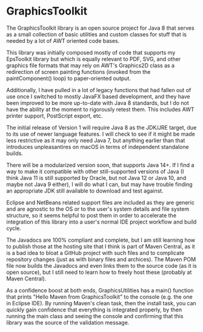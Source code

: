 # GraphicsToolkit
The GraphicsToolkit library is an open source project for Java 8 that serves as a small collection of basic utilities and custom classes for stuff that is needed by a lot of AWT oriented code bases.

This library was initially composed mostly of code that supports my EpsToolkit library but which is equally relevant to PDF, SVG, and other graphics file formats that may rely on AWT's Graphics2D class as a redirection of screen painting functions (invoked from the paintComponent() loop) to paper-oriented output.

Additionally, I have pulled in a lot of legacy functions that had fallen out of use once I switched to mostly JavaFX based development, and they have been improved to be more up-to-date with Java 8 standards, but I do not have the ability at the moment to rigorously retest them. This includes AWT printer support, PostScript export, etc.

The initial release of Version 1 will require Java 8 as the JDK/JRE target, due to its use of newer language features. I will check to see if it might be made less restrictive as it may only need Java 7, but anything earlier than that introduces unpleasantires on macOS in terms of independent standalone builds.

There will be a modularized version soon, that supports Java 14+. If I find a way to make it compatible with other still-supported versions of Java (I think Java 11 is still supported by Oracle, but not Java 12 or Java 10, and maybe not Java 9 either), I will do what I can, but may have trouble finding an appropriate JDK still available to download and test against.

Eclipse and NetBeans related support files are included as they are generic and are agnostic to the OS or to the user's system details and file system structure, so it seems helpful to post them in order to accelerate the integration of this library into a user's normal IDE project workflow and build cycle.

The Javadocs are 100% compliant and complete, but I am still learning how to publish those at the hosting site that I think is part of Maven Central, as it is a bad idea to bloat a GitHub project with such files and to complicate repository changes (just as with binary files and archices). The Maven POM file now builds the Javadocs and even links them to the source code (as it is open source), but I still need to learn how to freely host these (probably at Maven Central).

As a confidence boost at both ends, GraphicsUtilities has a main() function that prints "Hello Maven from GraphicsToolkit" to the console (e.g. the one in Eclipse IDE). By running Maven's clean task, then the install task, you can quickly gain confidence that everything is integrated properly, by then running the main class and seeing the console and confirming that this library was the source of the validation message.
